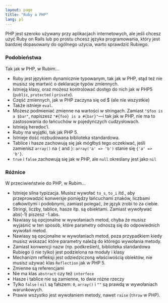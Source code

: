 ```yaml
---
layout: page
title: "Ruby a PHP"
lang: pl
---
```


PHP jest szeroko używany przy aplikacjach internetowych, ale jeśli
chcesz użyć Ruby on Rails lub po prostu chcesz języka programowania,
który jest bardziej dopasowany do ogólnego użycia, warto sprawdzić
Rubiego.

### Podobieństwa

Tak jak w PHP, w Rubim…

* Ruby jest językiem dynamicznie typowanym, tak jak w PHP, stąd też nie
  musisz się martwić o deklaracje typów zmiennych.
* Istnieją klasy, oraz możesz kontrolować dostęp do nich jak w PHP5
  (`public`, `protected` i `private`).
* Część zmiennych, jak w PHP zaczyna się od $ (ale nie wszystkie)
* Także istnieje `eval`.
* Możesz podmieniać zmienne na wartości w stringach. Zamiast
  `"$foo is a $bar"`, napiszesz `"#{foo} is a #{bar}"`—i tak jak w PHP,
  nie ma to zastosowania do łańcuchów w pojedynczych cudzysłowach.
* Istnieją heredoc’i.
* Ruby ma wyjątki, tak jak PHP 5.
* Istnieje dość rozbudowana biblioteka standardowa.
* Tablice i hasze zachowują się jak mógłbyś tego oczekiwać, jeśli
  zamienisz `array()` na `{` and `}`\: `array('a' => 'b')` stanie się
  `{'a' => 'b'}`.
* `true` i `false` zachowują się jak w PHP, ale `null` określany jest
  jako `nil`

### Różnice

W przeciwieństwie do PHP, w Rubim…

* Istnieje silna typizacja. Musisz wywołać `to_s`, `to_i` itd., aby
  przeprowadzić konwersje pomiędzy łańcuchami znaków, liczbami
  całkowitymi i podobnymi, zamiast polegać, że język zrobi to za ciebie.
* Stringi, liczby, tablice, hasze itp. są obiektami. Zamiast wywoływać
  abs(-1) piszesz -1.abs.
* Nawiasy są opcjonalne w wywołaniach metod, chyba że musisz wyjaśnić w
  ten sposób, które parametry odnoszą się do odpowiednich wywołań metod.
* Nawiasy są opcjonalne w wywołaniach metod, poza przypadkiem kiedy
  musisz wskazać które parametry należą do którego wywołania metody.
* Zamiast konwencji nazw (np. podkreśleń), biblioteka standardowa
  Rubiego (i nie tylko) jest podzielona na moduły i klasy
* Mechanizm refleksji jest odziedziczoną właściwością obiektów, nie
  musisz używać klas `Reflection` jak w PHP 5.
* Zmienne są referencjami
* Nie ma klas `abstract` czy też `interfece`
* Hasze i tablice nie są zamienne, to dwie różne rzeczy
* Tylko `false` i `nil` są fałszem: `0`, `array()` i `""` są prawdą w
  wywołaniach warunkowych.
* Prawie wszystko jest wywołaniem metody, nawet `raise` (`throw` w PHP).

